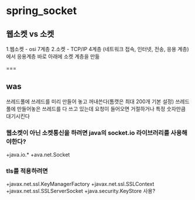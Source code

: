 # spring_socket

<h2>웹소켓 vs 소켓</h2>

1.웹소켓 - osi 7계층
2.소켓 - TCP/IP 4계층 (네트워크 접속, 인터넷, 전송, 응용 계층)에서 응용계층 바로 아래에 소켓 계층을 만듦

===

<h2>was</h2>
쓰레드풀에 쓰레드를 미리 만들어 놓고 꺼내쓴다(톰캣은 최대 200개 기본 설정)
쓰레드풀에 만들어놓은 쓰레드를 다 쓰고 있는데 요청이 들어오면 거절하거나 특정 숫자만큼 대기시킨다


<h3>웹소켓이 아닌 소켓통신을 하려면 java의 socket.io 라이브러리를 사용해야한다?</h3>
+java.io.*
+ava.net.Socket

<h3>tls를 적용하려면</h3>
+javax.net.ssl.KeyManagerFactory
+javax.net.ssl.SSLContext
+javax.net.ssl.SSLServerSocket
+java.security.KeyStore
사용?




